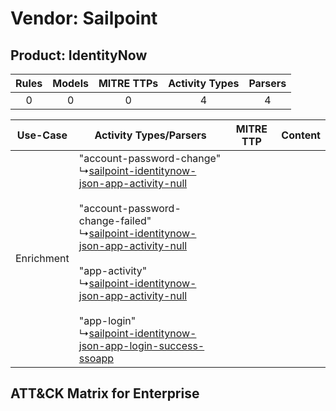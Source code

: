 Vendor: Sailpoint
=================
Product: IdentityNow
--------------------
| Rules | Models | MITRE TTPs | Activity Types | Parsers |
|:-----:|:------:|:----------:|:--------------:|:-------:|
|   0   |   0    |     0      |       4        |    4    |

|  Use-Case  | Activity Types/Parsers    | MITRE TTP | Content    |
|:----------:| ---- | --------- | ---- |
| Enrichment |  "account-password-change"<br> ↳[sailpoint-identitynow-json-app-activity-null](Ps/pC_sailpointidentitynowjsonappactivitynull.md)<br><br> "account-password-change-failed"<br> ↳[sailpoint-identitynow-json-app-activity-null](Ps/pC_sailpointidentitynowjsonappactivitynull.md)<br><br> "app-activity"<br> ↳[sailpoint-identitynow-json-app-activity-null](Ps/pC_sailpointidentitynowjsonappactivitynull.md)<br><br> "app-login"<br> ↳[sailpoint-identitynow-json-app-login-success-ssoapp](Ps/pC_sailpointidentitynowjsonapploginsuccessssoapp.md)<br> |    | [](RM/r_m_sailpoint_identitynow_Enrichment.md) |

ATT&CK Matrix for Enterprise
----------------------------
